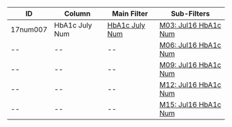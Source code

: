 ID | Column | Main Filter | Sub-Filters | 
-- | ------ | -------| -----------|
17num007| HbA1c July Num | [HbA1c July Num](https://github.com/Edward-Yao31/Salud-Y-Vida-Report/blob/master/main-filters/num/HbA1c%20July%20Num) | [M03: Jul16 HbA1c Num](https://github.com/Edward-Yao31/Salud-Y-Vida-Report/blob/master/sub-filters/num/M03:%20Jul16%20HbA1c%20Num)
-- | --| --|[M06: Jul16 HbA1c Num](https://github.com/Edward-Yao31/Salud-Y-Vida-Report/blob/master/sub-filters/num/M06:%20Jul16%20HbA1c%20Num)|
-- | --| --|[M09: Jul16 HbA1c Num](https://github.com/Edward-Yao31/Salud-Y-Vida-Report/blob/master/sub-filters/num/M09:%20Jul16%20HbA1c%20Num)|
-- | --| --|[M12: Jul16 HbA1c Num](https://github.com/Edward-Yao31/Salud-Y-Vida-Report/blob/master/sub-filters/num/M12:%20Jul16%20HbA1c%20Num)|
-- | --| --|[M15: Jul16 HbA1c Num](https://github.com/Edward-Yao31/Salud-Y-Vida-Report/blob/master/sub-filters/num/M15:%20Jul16%20HbA1c%20Num)|

